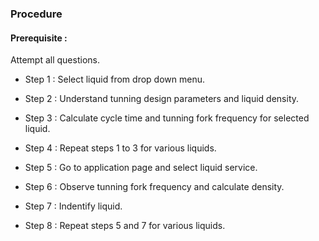 ### Procedure
#### Prerequisite :


Attempt all questions.  

- Step 1 : Select liquid from drop down menu.

- Step 2 : Understand tunning design parameters and liquid density.

- Step 3 : Calculate cycle time and tunning fork frequency for selected liquid.

- Step 4 : Repeat steps 1 to 3 for various liquids.

- Step 5 : Go to application page and select liquid service.

- Step 6 : Observe tunning fork frequency and calculate density.

- Step 7 : Indentify liquid.

- Step 8 : Repeat steps 5 and 7 for various liquids.
